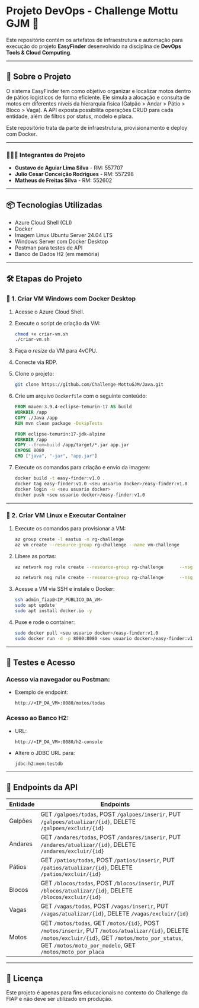# Projeto DevOps - Challenge Mottu GJM 🚀

Este repositório contém os artefatos de infraestrutura e automação para execução do projeto **EasyFinder** desenvolvido na disciplina de **DevOps Tools & Cloud Computing**.

---

## 🧾 Sobre o Projeto

O sistema EasyFinder tem como objetivo organizar e localizar motos dentro de pátios logísticos de forma eficiente. Ele simula a alocação e consulta de motos em diferentes níveis da hierarquia física (Galpão > Andar > Pátio > Bloco > Vaga). A API exposta possibilita operações CRUD para cada entidade, além de filtros por status, modelo e placa.

Este repositório trata da parte de infraestrutura, provisionamento e deploy com Docker.

---

### 🧑‍🤝‍🧑 Integrantes do Projeto

- **Gustavo de Aguiar Lima Silva** - RM: 557707  
- **Julio Cesar Conceição Rodrigues** - RM: 557298  
- **Matheus de Freitas Silva** - RM: 552602  

---

## 📦 Tecnologias Utilizadas

- Azure Cloud Shell (CLI)
- Docker
- Imagem Linux Ubuntu Server 24.04 LTS
- Windows Server com Docker Desktop
- Postman para testes de API
- Banco de Dados H2 (em memória)

---

## 🛠️ Etapas do Projeto

### 📍 1. Criar VM Windows com Docker Desktop

1. Acesse o Azure Cloud Shell.
2. Execute o script de criação da VM:
   ```bash
   chmod +x criar-vm.sh
   ./criar-vm.sh
   ```
3. Faça o *resize* da VM para 4vCPU.
4. Conecte via RDP.
5. Clone o projeto:
   ```bash
   git clone https://github.com/Challenge-MottuGJM/Java.git
   ```
6. Crie um arquivo `Dockerfile` com o seguinte conteúdo:

   ```dockerfile
   FROM maven:3.9.4-eclipse-temurin-17 AS build
   WORKDIR /app
   COPY ./Java /app
   RUN mvn clean package -DskipTests

   FROM eclipse-temurin:17-jdk-alpine
   WORKDIR /app
   COPY --from=build /app/target/*.jar app.jar
   EXPOSE 8080
   CMD ["java", "-jar", "app.jar"]
   ```

7. Execute os comandos para criação e envio da imagem:

   ```bash
   docker build -t easy-finder:v1.0 .
   docker tag easy-finder:v1.0 <seu usuario docker>/easy-finder:v1.0
   docker login -u <seu usuario docker>
   docker push <seu usuario docker>/easy-finder:v1.0
   ```

---

### 📍 2. Criar VM Linux e Executar Container

1. Execute os comandos para provisionar a VM:
   ```bash
   az group create -l eastus -n rg-challenge
   az vm create --resource-group rg-challenge --name vm-challenge      --image Canonical:ubuntu-24_04-lts:minimal:24.04.202505020      --size Standard_B2s --admin-username admin_fiap --admin-password admin_fiap@123
   ```

2. Libere as portas:
   ```bash
   az network nsg rule create --resource-group rg-challenge      --nsg-name vm-challengeNSG --name port_8080      --protocol tcp --priority 1010 --destination-port-range 8080

   az network nsg rule create --resource-group rg-challenge      --nsg-name vm-challengeNSG --name port_80      --protocol tcp --priority 1020 --destination-port-range 80
   ```

3. Acesse a VM via SSH e instale o Docker:
   ```bash
   ssh admin_fiap@<IP_PÚBLICO_DA_VM>
   sudo apt update
   sudo apt install docker.io -y
   ```

4. Puxe e rode o container:
   ```bash
   sudo docker pull <seu usuario docker>/easy-finder:v1.0
   sudo docker run -d -p 8080:8080 <seu usuario docker>/easy-finder:v1.0
   ```

---

## 🧪 Testes e Acesso

### Acesso via navegador ou Postman:

- Exemplo de endpoint:
  ```
  http://<IP_DA_VM>:8080/motos/todas
  ```

### Acesso ao Banco H2:

- URL:
  ```
  http://<IP_DA_VM>:8080/h2-console
  ```

- Altere o JDBC URL para:
  ```
  jdbc:h2:mem:testdb
  ```

---

## 🔁 Endpoints da API

| Entidade    | Endpoints                                                                 |
|-------------|---------------------------------------------------------------------------|
| Galpões     | GET `/galpoes/todas`, POST `/galpoes/inserir`, PUT `/galpoes/atualizar/{id}`, DELETE `/galpoes/excluir/{id}` |
| Andares     | GET `/andares/todas`, POST `/andares/inserir`, PUT `/andares/atualizar/{id}`, DELETE `/andares/excluir/{id}` |
| Pátios      | GET `/patios/todas`, POST `/patios/inserir`, PUT `/patios/atualizar/{id}`, DELETE `/patios/excluir/{id}`     |
| Blocos      | GET `/blocos/todas`, POST `/blocos/inserir`, PUT `/blocos/atualizar/{id}`, DELETE `/blocos/excluir/{id}`     |
| Vagas       | GET `/vagas/todas`, POST `/vagas/inserir`, PUT `/vagas/atualizar/{id}`, DELETE `/vagas/excluir/{id}`         |
| Motos       | GET `/motos/todas`, GET `/motos/{id}`, POST `/motos/inserir`, PUT `/motos/atualizar/{id}`, DELETE `/motos/excluir/{id}`, GET `/motos/moto_por_status`, GET `/motos/moto_por_modelo`, GET `/motos/moto_por_placa` |

---

## 📄 Licença

Este projeto é apenas para fins educacionais no contexto do Challenge da FIAP e não deve ser utilizado em produção.
